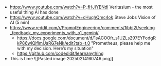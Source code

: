 - https://www.youtube.com/watch?v=P_fHJIYENdI Veritasium - the most useful thing AI has done
- https://www.youtube.com/watch?v=cHuqhQmc4ok Steve Jobs Vision of AI (5 min)
- https://www.reddit.com/r/PromptEngineering/comments/1ibbj2t/seeking_feedback_my_experiments_with_o1_gemini/
	- https://docs.google.com/document/d/1sACOOfr_s1UZLs297EYFodgRkP86wlQIflmUaRG7eNk/edit?tab=t.0 "Prometheus, please help me with my decision. Here’s my situation"
	- https://github.com/codedidit/learnanything
- This is time ![[Pasted image 20250214160746.png]]